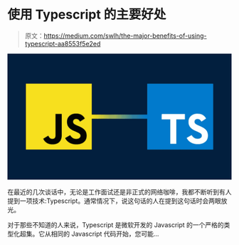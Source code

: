 # 使用 Typescript 的主要好处

> 原文：<https://medium.com/swlh/the-major-benefits-of-using-typescript-aa8553f5e2ed>

![](img/39a0c552a8678e0cc4ce2ed0a00c26fb.png)

在最近的几次谈话中，无论是工作面试还是非正式的网络咖啡，我都不断听到有人提到一项技术:Typescript。通常情况下，说这句话的人在提到这句话时会两眼放光。

对于那些不知道的人来说，Typescript 是微软开发的 Javascript 的一个严格的类型化超集。它从相同的 Javascript 代码开始，您可能…